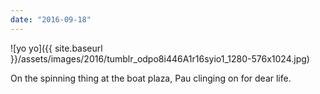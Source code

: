 ```yaml
---
date: "2016-09-18"
---
```


![yo yo]({{ site.baseurl }}/assets/images/2016/tumblr_odpo8i446A1r16syio1_1280-576x1024.jpg)

On the spinning thing at the boat plaza, Pau clinging on for dear life.
